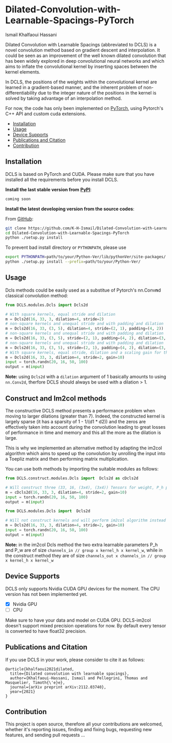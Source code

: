 # Dilated-Convolution-with-Learnable-Spacings-PyTorch
Ismail Khalfaoui Hassani

Dilated Convolution with Learnable Spacings (abbreviated to DCLS) is a novel convolution method based on gradient descent and interpolation. It could be seen as an improvement of the well known dilated convolution that has been widely explored in deep convolutional neural networks and which aims to inflate the convolutional kernel by inserting spaces between the kernel elements. 

In DCLS, the positions of the weights within the convolutional kernel are learned in a gradient-based manner, and the inherent problem of non-differentiability due to the integer nature of the positions in the kernel is solved by taking advantage of an interpolation method. 

For now, the code has only been implemented on [PyTorch](https://pytorch.org/), using Pytorch's C++ API and custom cuda extensions. 

- [Installation](#installation)
- [Usage](#usage)
- [Device Supports](#device-supports)
- [Publications and Citation](#publications-and-citation)
- [Contribution](#contribution)

## Installation

DCLS is based on PyTorch and CUDA. Please make sure that you have installed all the requirements before you install DCLS.


**Install the last stable version from** [**PyPI**](https://pypi.org/project/DCLS/):

```bash
coming soon
```

**Install the latest developing version from the source codes**:

From [GitHub](https://github.com/K-H-Ismail/Dilated-Convolution-with-Learnable-Spacings-PyTorch):
```bash
git clone https://github.com/K-H-Ismail/Dilated-Convolution-with-Learnable-Spacings-PyTorch.git
cd Dilated-Convolution-with-Learnable-Spacings-PyTorch
python ./setup.py install 
```
To prevent bad install directory or ```PYTHONPATH```, please use
```bash 
export PYTHONPATH=path/to/your/Python-Ver/lib/pythonVer/site-packages/
python ./setup.py install --prefix=path/to/your/Python-Ver/
```

## Usage
Dcls methods could be easily used as a substitue of Pytorch's nn.Conv**n**d classical convolution method:

```python
from DCLS.modules.Dcls import Dcls2d

# With square kernels, equal stride and dilation
m = Dcls2d(16, 33, 3, dilation=4, stride=2)
# non-square kernels and unequal stride and with padding`and dilation
m = Dcls2d(16, 33, (3, 5), dilation=4, stride=(2, 1), padding=(4, 2))
# non-square kernels and unequal stride and with padding and dilation
m = Dcls2d(16, 33, (3, 5), stride=(2, 1), padding=(4, 2), dilation=(3, 2))
# non-square kernels and unequal stride and with padding and dilation
m = Dcls2d(16, 33, (3, 5), stride=(2, 1), padding=(4, 2), dilation=(3, 2))
# With square kernels, equal stride, dilation and a scaling gain for the positions
m = Dcls2d(16, 33, 3, dilation=4, stride=2, gain=10)
input = torch.randn(20, 16, 50, 100)
output = m(input)

```
__**Note:**__ using ```Dcls2d``` with a ```dilation``` argument of 1 basically amounts to using ```nn.Conv2d```, therfore DCLS should always be used with a dilation > 1.

## Construct and Im2col methods
The constructive DCLS method presents a performance problem when moving to larger dilations (greater than 7). Indeed, the constructed kernel is largely sparse (it has a sparsity of 1 - 1/(d1 * d2)) and the zeros are effectively taken into account during the convolution leading to great losses of performance in time and memory and this all the more as the dilation is large.

This is why we implemented an alternative method by adapting the im2col algorithm  which aims to speed up the convolution by unrolling the input into a Toepliz matrix and then performing matrix multiplication.

You can use both methods by importing the suitable modules as follows:

```python
from DCLS.construct.modules.Dcls import  Dcls2d as cDcls2d

# Will construct three (33, 16, (3x4), (3x4)) Tensors for weight, P_h positions and P_w positions 
m = cDcls2d(16, 33, 3, dilation=4, stride=2, gain=10)
input = torch.randn(20, 16, 50, 100)
output = m(input)

```

```python
from DCLS.modules.Dcls import  Dcls2d 

# Will not construct kernels and will perform im2col algorithm instead 
m = Dcls2d(16, 33, 3, dilation=4, stride=2, gain=10)
input = torch.randn(20, 16, 50, 100)
output = m(input)

```
__**Note:**__ in the im2col Dcls method the two extra learnable parameters P_h and P_w are of size ```channels_in // group x kernel_h x kernel_w```, while in the construct method they are of size ```channels_out x channels_in // group x kernel_h x kernel_w```

## Device Supports
DCLS only supports Nvidia CUDA GPU devices for the moment. The CPU version has not been implemented yet.

-   [x] Nvidia GPU
-   [ ] CPU

Make sure to have your data and model on CUDA GPU.
DCLS-im2col doesn't support mixed precision operations for now. By default every tensor is converted to have float32 precision.

## Publications and Citation

If you use DCLS in your work, please consider to cite it as follows:

```
@article{khalfaoui2021dilated,
  title={Dilated convolution with learnable spacings},
  author={Khalfaoui-Hassani, Ismail and Pellegrini, Thomas and Masquelier, Timoth{\'e}e},
  journal={arXiv preprint arXiv:2112.03740},
  year={2021}
}

```

## Contribution

This project is open source, therefore all your contributions are welcomed, whether it's reporting issues, finding and fixing bugs, requesting new features, and sending pull requests ...



